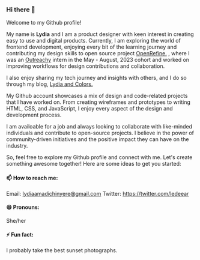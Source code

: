 ### Hi there 👋

Welcome to my Github profile!

My name is **Lydia** and I am a product designer with keen interest in creating easy to use and digital products. Currently, I am exploring the world of frontend development, enjoying every bit of the learning journey and contributing my design skills to open source project [OpenRefine.](https://openrefine.org/) , where I was an [Outreachy](https://www.outreachy.org/) intern in the May - August, 2023 cohort and worked on improving workflows for design contributions and collaboration.

I also enjoy sharing my tech journey and insights with others, and I do so through my blog, [Lydia and Colors.](https://lydiaandcolors.substack.com/)

My Github account showcases a mix of design and code-related projects that I have worked on. From creating wireframes and prototypes to writing HTML, CSS, and JavaScript, I enjoy every aspect of the design and development process.

I am availoable for a job and always looking to collaborate with like-minded individuals and contribute to open-source projects. I believe in the power of community-driven initiatives and the positive impact they can have on the industry.

So, feel free to explore my Github profile and connect with me. Let's create something awesome together!
Here are some ideas to get you started:

#### 📫 How to reach me:
Email: lydiaamadichinyere@gmail.com
Twitter: https://twitter.com/ledeear

#### 😄 Pronouns:
She/her

#### ⚡ Fun fact:
I probably take the best sunset photographs.
